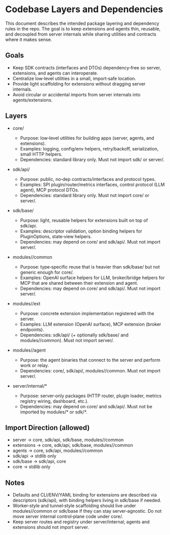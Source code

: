 # Codebase Layers and Dependencies

This document describes the intended package layering and dependency rules in the repo. The goal is to keep extensions and agents thin, reusable, and decoupled from server internals while sharing utilities and contracts where it makes sense.

## Goals
- Keep SDK contracts (interfaces and DTOs) dependency‑free so server, extensions, and agents can interoperate.
- Centralize low‑level utilities in a small, import‑safe location.
- Provide light scaffolding for extensions without dragging server internals.
- Avoid circular or accidental imports from server internals into agents/extensions.

## Layers

- core/
  - Purpose: low‑level utilities for building apps (server, agents, and extensions).
  - Examples: logging, config/env helpers, retry/backoff, serialization, small HTTP helpers.
  - Dependencies: standard library only. Must not import sdk/ or server/.

- sdk/api/
  - Purpose: public, no‑dep contracts/interfaces and protocol types.
  - Examples: SPI plugin/router/metrics interfaces, control protocol (LLM agent), MCP protocol DTOs.
  - Dependencies: standard library only. Must not import core/ or server/.

- sdk/base/
  - Purpose: light, reusable helpers for extensions built on top of sdk/api.
  - Examples: descriptor validation, option binding helpers for PluginOptions, state‑view helpers.
  - Dependencies: may depend on core/ and sdk/api/. Must not import server/.

- modules/<type>/common
  - Purpose: type‑specific reuse that is heavier than sdk/base/ but not generic enough for core/.
  - Examples: OpenAI surface helpers for LLM, broker/bridge helpers for MCP that are shared between their extension and agent.
  - Dependencies: may depend on core/ and sdk/api/. Must not import server/.

- modules/<type>/ext
  - Purpose: concrete extension implementation registered with the server.
  - Examples: LLM extension (OpenAI surface), MCP extension (broker endpoints).
  - Dependencies: sdk/api/ (+ optionally sdk/base/ and modules/<type>/common). Must not import server/.

- modules/<type>/agent
  - Purpose: the agent binaries that connect to the server and perform work or relay.
  - Dependencies: core/, sdk/api/, modules/<type>/common. Must not import server/.

- server/internal/*
  - Purpose: server‑only packages (HTTP router, plugin loader, metrics registry wiring, dashboard, etc.).
  - Dependencies: may depend on core/ and sdk/api/. Must not be imported by modules/* or sdk/*.

## Import Direction (allowed)
- server → core, sdk/api, sdk/base, modules/<type>/common
- extensions → core, sdk/api, sdk/base, modules/<type>/common
- agents → core, sdk/api, modules/<type>/common
- sdk/api → stdlib only
- sdk/base → sdk/api, core
- core → stdlib only

## Notes
- Defaults and CLI/ENV/YAML binding for extensions are described via descriptors (sdk/api), with binding helpers living in sdk/base if needed.
- Worker‑style and tunnel‑style scaffolding should live under modules/<type>/common or sdk/base if they can stay server‑agnostic. Do not move server internal control‑plane code under core/.
- Keep server routes and registry under server/internal; agents and extensions should not import server.

